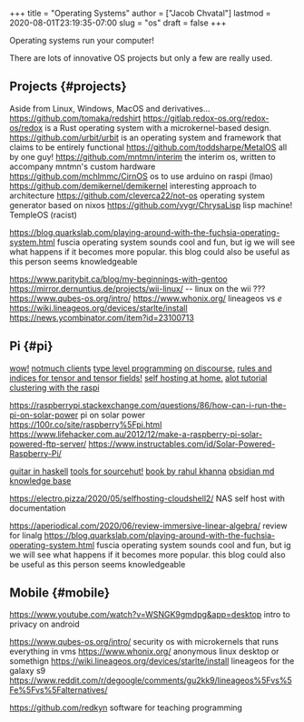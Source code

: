 +++
title = "Operating Systems"
author = ["Jacob Chvatal"]
lastmod = 2020-08-01T23:19:35-07:00
slug = "os"
draft = false
+++

Operating systems run your computer!

There are lots of innovative OS projects but only a few are really used.


## Projects {#projects}

Aside from Linux, Windows, MacOS and derivatives...
<https://github.com/tomaka/redshirt>
<https://gitlab.redox-os.org/redox-os/redox> is a Rust operating system with a microkernel-based design.
<https://github.com/urbit/urbit> is an operating system and framework that claims to be entirely functional
<https://github.com/toddsharpe/MetalOS> all by one guy!
<https://github.com/mntmn/interim> the interim os, written to accompany mntmn's custom hardware
<https://github.com/mchlmmc/CirnOS> os to use arduino on raspi (lmao)
<https://github.com/demikernel/demikernel> interesting approach to architecture
<https://github.com/cleverca22/not-os> operating system generator based on nixos
<https://github.com/vygr/ChrysaLisp> lisp machine!
TempleOS (racist)

<https://blog.quarkslab.com/playing-around-with-the-fuchsia-operating-system.html>
fuscia operating system sounds cool and fun, but ig we will see what happens
if it becomes more popular. this blog could also be useful as this person
seems knowledgeable

<https://www.paritybit.ca/blog/my-beginnings-with-gentoo>
<https://mirror.dernuntius.de/projects/wii-linux/> -- linux on the wii ???
<https://www.qubes-os.org/intro/>
<https://www.whonix.org/>
lineageos vs _e_
<https://wiki.lineageos.org/devices/starlte/install>
<https://news.ycombinator.com/item?id=23100713>


## Pi {#pi}

[wow!](https://wiki.xxiivv.com/site/raspberry.html)
[notmuch clients](https://notmuchmail.org/frontends/)
[type level programming](http://willcrichton.net/notes/)
[on discourse.](https://wiki.xxiivv.com/site/discourse.html)
[rules and indices for tensor and tensor fields!](https://en.m.wikipedia.org/wiki/Ricci%5Fcalculus)
[self hosting at home.](https://homelabos.com/)
[alot tutorial](https://alot.readthedocs.io/en/latest/)
[clustering with the raspi](https://www.youtube.com/watch?v=kgVz4-SEhbE&app=desktop)

<https://raspberrypi.stackexchange.com/questions/86/how-can-i-run-the-pi-on-solar-power>
pi on solar power
<https://100r.co/site/raspberry%5Fpi.html>
<https://www.lifehacker.com.au/2012/12/make-a-raspberry-pi-solar-powered-ftp-server/>
<https://www.instructables.com/id/Solar-Powered-Raspberry-Pi/>

[guitar in haskell](https://bartoszmilewski.com/2020/05/27/guitar-decomposed-5-mutating-the-third/)
[tools for sourcehut!](https://git.sr.ht/~ft/9pro)
[book by rahul khanna](https://link.springer.com/book/10.1007/978-1-4302-5990-9?utm%5Fsource=twitter&utm%5Fmedium=social&utm%5Fcontent=organic&utm%5Fcampaign=BBKK%5F1%5FDL01%5FGL%5Ftwitterorganic&sf234521345=1)
[obsidian md knowledge base](https://obsidian.md/)

<https://electro.pizza/2020/05/selfhosting-cloudshell2/> NAS self host with
documentation

<https://aperiodical.com/2020/06/review-immersive-linear-algebra/> review for
linalg
<https://blog.quarkslab.com/playing-around-with-the-fuchsia-operating-system.html>
fuscia operating system sounds cool and fun, but ig we will see what happens
if it becomes more popular. this blog could also be useful as this person
seems knowledgeable


## Mobile {#mobile}

<https://www.youtube.com/watch?v=WSNGK9gmdpg&app=desktop> intro to privacy on
android

<https://www.qubes-os.org/intro/> security os with microkernels that runs
everything in vms
<https://www.whonix.org/> anonymous linux desktop or somethign
<https://wiki.lineageos.org/devices/starlte/install> lineageos for the galaxy s9
<https://www.reddit.com/r/degoogle/comments/gu2kk9/lineageos%5Fvs%5Fe%5Fvs%5Falternatives/>

<https://github.com/redkyn> software for teaching programming
